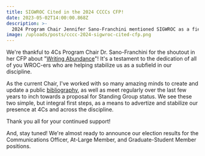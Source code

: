 ```yaml
---
title: SIGWROC Cited in the 2024 CCCCs CFP!
date: 2023-05-02T14:00:00.868Z
description: >-
  2024 Program Chair Jennifer Sano-Franchini mentioned SIGWROC as a field in her CFP!
image: /uploads/posts/cccc-2024-sigwroc-cited-cfp.png
---
```


We're thankful to 4Cs Program Chair Dr. Sano-Franchini for the shoutout in her CFP about "[Writing Abundance](https://cccc.ncte.org/cccc/call-2024)"! It's a testament to the dedication of all of you WROC-ers who are helping stabilize us as a subfield in our discipline.

As the current Chair, I've worked with so many amazing minds to create and update a public [bibliography](/bibliography), as well as meet regularly over the last few years to inch towards a proposal for Standing Group status. We see these two simple, but integral first steps, as a means to advertize and stabilize our presence at 4Cs and across the discipline.

Thank you all for your continued support!

And, stay tuned! We're almost ready to announce our election results for the Communications Officer, At-Large Member, and Graduate-Student Member positions.

